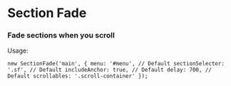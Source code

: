 # Section Fade

### Fade sections when you scroll

Usage:

`
new SectionFade('main', {
    menu: '#menu', // Default
    sectionSelector: '.sf', // Default
    includeAnchor: true, // Default
    delay: 700, // Default
    scrollables: '.scroll-container'
});
`